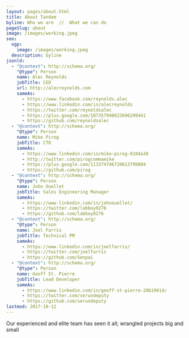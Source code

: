 ```yaml
---
layout: pages/about.html
title: About Tandem
byline: Who we are  //  What we can do
pageSlug: about
image: /images/working.jpeg
seo:
  ogp:
    image: /images/working.jpeg
  description: byline
jsonld:
  - "@context": http://schema.org/
    "@type": Person
    name: Alec Reynolds
    jobTitle: CEO
    url: http://alecreynolds.com
    sameAs:
      - https://www.facebook.com/reynolds.alec
      - https://www.linkedin.com/in/alecreynolds
      - https://twitter.com/reynoldsalec
      - https://plus.google.com/107357940623696299441
      - https://github.com/reynoldsalec
  - "@context": http://schema.org/
    "@type": Person
    name: Mike Pirog
    jobTitle: CTO
    sameAs:
      - https://www.linkedin.com/in/mike-pirog-8184a38
      - http://twitter.com/pirogcommamike
      - https://plus.google.com/113374746720613799894
      - https://github.com/pirog
  - "@context": http://schema.org/
    "@type": Person
    name: John Ouellet
    jobTitle: Sales Engineering Manager
    sameAs:
      - https://www.linkedin.com/in/johnouellet/
      - https://twitter.com/labboy0276
      - https://github.com/labboy0276
  - "@context": http://schema.org/
    "@type": Person
    name: Joel Farris
    jobTitle: Technical PM
    sameAs:
      - https://www.linkedin.com/in/joelfarris/
      - https://twitter.com/joelfarris
      - https://github.com/Senpai
  - "@context": http://schema.org/
    "@type": Person
    name: Geoff St. Pierre
    jobTitle: Lead Developer
    sameAs:
      - https://www.linkedin.com/in/geoff-st-pierre-28b19914/
      - https://twitter.com/serundeputy
      - https://github.com/serundeputy
lastmod: 2017-10-12
---
```

Our experienced and elite team has seen it all; wrangled projects big and small
